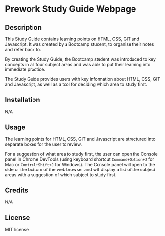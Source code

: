 # Prework Study Guide Webpage

## Description

This Study Guide contains learning points on HTML, CSS, GIT and Javascript. It was created by a Bootcamp student, to organise their notes and refer back to.

By creating the Study Guide, the Bootcamp student was introduced to key concepts in all four subject areas and was able to put their learning into immediate practice.

The Study Guide provides users with key information about HTML, CSS, GIT and Javascript, as well as a tool for deciding which area to study first.

## Installation

N/A

## Usage

The learning points for HTML, CSS, GIT and Javascript are structured into separate boxes for the user to review.

For a suggestion of what area to study first, the user can open the Console panel in Chrome DevTools (using keyboard shortcut `Command+Option+J` for Mac or `Control+Shift+J` for Windows). The Console panel will open to the side or the bottom of the web browser and will display a list of the subject areas with a suggestion of which subject to study first.

## Credits

N/A

## License

MIT license

